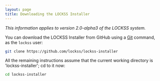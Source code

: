 ```yaml
---
layout: page
title: Downloading the LOCKSS Installer
---
```


*This information applies to version 2.0-alpha3 of the LOCKSS system.*

You can download the LOCKSS Installer from GitHub using a [Git](git) command, as the `lockss` user:

```bash
git clone https://github.com/lockss/lockss-installer
```

All the remaining instructions assume that the current working directory is 'lockss-installer';  cd to it now:

```bash
cd lockss-installer
```
